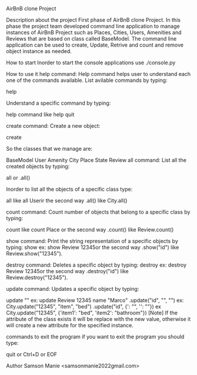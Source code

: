 AirBnB clone Project

Description about the project
First phase of AirBnB clone Project. In this phase the project team developed command line application to manage instances of AirBnB Project such as Places, Cities, Users, Amenities and Reviews that are based on class called BaseModel. The command line application can be used to create, Update, Retrive and count and remove object instance as needed.

How to start
Inorder to start the console applications use ./console.py

How to use it
help command: Help command helps user to understand each one of the commands available. List avilable commands by typing:

help

Understand a specific command by typing:

help command like help quit

create command: Create a new object:

create <object class>

So the classes that we manage are:

BaseModel
User
Amenity
City
Place
State
Review
all command: List all the created objects by typing:

all or .all()

Inorder to list all the objects of a specific class type:

all <class name> like all Userir the second way <class name>.all() like City.all()

count command: Count number of objects that belong to a specific class by typing:

count <class name> like count Place or the second way <class name>.count() like Review.count()

show command: Print the string representation of a specific objects by typing: show <class name> <id> ex: show Review 12345or the second way <class name>.show("id") like Review.show("12345").

destroy command: Deletes a specific object by typing: destroy <class name> <id> ex: destroy Review 12345or the second way <class name>.destroy("id") like Review.destroy("12345").

update command: Updates a specific object by typing:

update <class name> <id> <name> "<value>" ex: update Review 12345 name "Marco"
<class name>.update("id", "<name>", "<value>") ex: City.update("12345", "item", "bed")
<class name>.update("id", {'<name1>: "<value1>", '<name2>': "<value2>"}) ex City.update("12345", {'item1': "bed", 'item2': "bathroom"})
[Note] If the attribute of the class exists it will be replace with the new value, otherwise it will create a new attribute for the specified instance.

commands to exit the program if you want to exit the program you should type:

quit or Ctrl+D or EOF

Author
Samson Manie <samsonmanie2022gmail.com>

